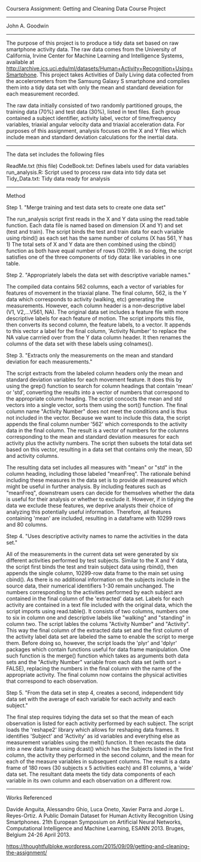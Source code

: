 Coursera Assignment: Getting and Cleaning Data Course Project
_____________________________________________________________
John A. Goodwin 
_____________________________________________________________
  The purpose of this project is to produce a tidy data set based on raw smartphone activity data. The raw data comes from the University of California, Irvine Center for Machine Learning and Intelligence Systems, available at <http://archive.ics.uci.edu/ml/datasets/Human+Activity+Recognition+Using+Smartphone>. This project takes Activities of Daily Living data collected from the accelerometers from the Samsung Galaxy S smartphone and complies them into a tidy data set with only the mean and standard deveiation for each measurement recorded. 

   The raw data initially consisted of two randomly partitioned groups, the training data (70%) and test data (30%), listed in text files. Each group contained a subject identifier, activity label, vector of time/frequency variables, triaxial angular velocity data and triaxial acceleration data. For purposes of this assignment, analysis focuses on the X and Y files which include mean and standard deviation calculations for the inertial data. 
___________________________________________________________
The data set includes the following files

ReadMe.txt (this file)
CodeBook.txt: Defines labels used for data variables
run_analysis.R: Script used to process raw data into tidy data set
Tidy_Data.txt: Tidy data ready for analysis
___________________________________________________________
Method

Step 1. "Merge training and test data sets to create one data set"

   The run_analysis script first reads in the X and Y data using the read.table function. Each data file is named based on dimension (X and Y) and set (test and train). The script binds the test and train data for each variable using rbind() as each set has the same number of colums (X has 561, Y has 1) The total sets of X and Y data are then combined using the cbind() function as both have equal number of rows (10299). In so doing, the script satisfies one of the three components of tidy data: like variables in one table.
   
Step 2. "Appropriately labels the data set with descriptive variable names."

   The compiled data contains 562 columns, each a vector of variables for features of movement in the triaxial plane. The final column, 562, is the Y data which corresponds to activity (walking, etc) generating the measurements. However, each column header is a non-descriptive label (V1, V2,...V561, NA). The original data set includes a feature file with more descriptive labels for each feature of motion. The script imports this file, then converts its second column, the feature labels, to a vector. It appends to this vector a label for the final column, 'Activity Number' to replace the NA value carrried over from the Y data column header. It then renames the columns of the data set with these labels using colnames().

Step 3. "Extracts only the measurements on the mean and standard deviation for each measurements."

   The script extracts from the labeled column headers only the mean and standard deviation variables for each movement feature. It does this by using the grep() function to search for column headings that contain 'mean' or 'std', converting the results into a vector of numbers that correspond to the appropriate column heading. The script concocts the mean and std vectors into a single vector, sorts them using the sort() function. The final column name "Activity Number" does not meet the conditions and is thus not included in the vector. Because we want to include this data, the script appends the final column number '562' which corresponds to the activity data in the final column. The result is a vector of numbers for the columns corresponding to the mean and standard deviation measures for each activity plus the activity numbers. The script then subsets the total data set based on this vector, resulting in a data set that contains only the mean, SD and activity columns. 

   The resulting data set includes all measures with "mean" or "std" in the column heading, including those labeled "meanFreq". The rationale behind including these measures in the data set is to provide all measured which might be useful in further analysis. By including features such as "meanFreq", downstream users can decide for themselves whether the data is useful for their analysis or whether to exclude it. However, if in tidying the data we exclude these features, we deprive analysts their choice of analyzing this potentially useful information. Therefore, all features containing 'mean' are included, resulting in a dataframe with 10299 rows and 80 columns. 
   
Step 4. "Uses descriptive activity names to name the activities in the data set."

   All of the measurements in the current data set were generated by six different activities performed by test subjects. Similar to the X and Y data, the script first binds the test and train subject data using rbind(), then appends the single column, 10299-row data frame to the main set using cbind(). As there is no additional information on the subjects include in the source data, their numerical identifiers 1-30 remain unchanged.  The numbers corresponding to the activities performed by each subject are contained in the final column of the 'extracted' data set. Labels for each activity are contained in a text file included with the original data, which the script imports using read.table(). It consists of two columns, numbers one to six in column one and descriptive labels like "walking" and "standing" in column two. The script lables the colums "Activity Number" and "Activity". This way the final column of the extracted data set and the first column of the activity label data set are labeled the same to enable the script to merge them. Before doing so, however, the script loads the 'plyr' and 'dplyr' packages which contain functions useful for data frame manipulation. One such function is the merge() function which takes as arguments both data sets and the "Activity Number" variable from each data set (with sort = FALSE), replacing the numbers in the final column with the name of the appropriate activity. The final column now contains the physical activities that correspond to each observation. 
   
Step 5. "From the data set in step 4, creates a second, independent tidy data set with the average of each variable for each activity and each subject."

   The final step requires tidying the data set so that the mean of each observation is listed for each activity performed by each subject. The script loads the 'reshape2' library which allows for reshaping data frames. It identifies 'Subject' and 'Activity' as id variables and everything else as measurement variables using the melt() function. It then recasts the data into a new data frame using dcast() which has the Subjects listed in the first column, the activity they performed in the second column, and the mean for each of the measure variables in subsequent columns. The result is a data frame of 180 rows (30 subjects x 5 activities each) and 81 columns, a 'wide' data set. The resultant data meets the tidy data components of each variable in its own column and each observation on a different row. 

________________________________________________________________________________
Works Referenced

Davide Anguita, Alessandro Ghio, Luca Oneto, Xavier Parra and Jorge L. Reyes-Ortiz. A Public Domain Dataset for Human Activity Recognition Using Smartphones. 21th European Symposium on Artificial Neural Networks, Computational Intelligence and Machine Learning, ESANN 2013. Bruges, Belgium 24-26 April 2013. 

https://thoughtfulbloke.wordpress.com/2015/09/09/getting-and-cleaning-the-assignment/
